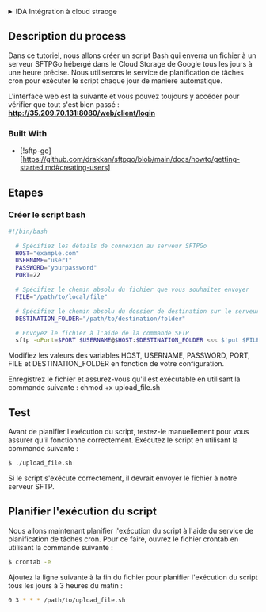 
<a name="readme-top"></a>


<!-- TABLE OF CONTENTS -->
<details>
  <summary>IDA Intégration à cloud straoge</summary>
  <ol>
    <li>
      <a href="#about-the-project">About The Project</a>
      <ul>
        <li><a href="#built-with">Built With</a></li>
      </ul>
    </li>
    <li>
      <a href="#getting-started">Getting Started</a>
      <ul>
        <li><a href="#créer le script bash ">créer le script bash </a></li>
      </ul>
    </li>
    <li><a href="#test">Test</a></li>
    <li><a href="#Planifier l'exécution du script">Planifier l'exécution du script</a></li>
  </ol>
</details>



<!-- ABOUT THE PROJECT -->
## Description du process

Dans ce tutoriel, nous allons créer un script Bash qui enverra un fichier à un serveur SFTPGo hébergé dans le Cloud Storage de Google tous les jours à une heure précise. 
Nous utiliserons le service de planification de tâches cron pour exécuter le script chaque jour de manière automatique.

L'interface web est la suivante et vous pouvez toujours y accéder pour vérifier que tout s'est bien passé : 
**http://35.209.70.131:8080/web/client/login**

### Built With

* [!sftp-go][https://github.com/drakkan/sftpgo/blob/main/docs/howto/getting-started.md#creating-users]

<!-- GETTING STARTED -->
## Etapes


### Créer le script bash 


  ```sh
  #!/bin/bash

    # Spécifiez les détails de connexion au serveur SFTPGo
    HOST="example.com"
    USERNAME="user1"
    PASSWORD="yourpassword"
    PORT=22

    # Spécifiez le chemin absolu du fichier que vous souhaitez envoyer
    FILE="/path/to/local/file"

    # Spécifiez le chemin absolu du dossier de destination sur le serveur SFTP
    DESTINATION_FOLDER="/path/to/destination/folder"

    # Envoyez le fichier à l'aide de la commande SFTP
    sftp -oPort=$PORT $USERNAME@$HOST:$DESTINATION_FOLDER <<< $'put $FILE'
  ```

Modifiez les valeurs des variables HOST, USERNAME, PASSWORD, PORT, FILE et DESTINATION_FOLDER en fonction de votre configuration.

Enregistrez le fichier et assurez-vous qu'il est exécutable en utilisant la commande suivante :
 chmod +x upload_file.sh


<!-- USAGE EXAMPLES -->
## Test

Avant de planifier l'exécution du script, testez-le manuellement pour vous assurer qu'il fonctionne correctement. Exécutez le script en utilisant la commande suivante :

```sh
$ ./upload_file.sh
```


Si le script s'exécute correctement, il devrait envoyer le fichier à notre serveur SFTP.



<!-- ROADMAP -->
## Planifier l'exécution du script

Nous allons maintenant planifier l'exécution du script à l'aide du service de planification de tâches cron. Pour ce faire, ouvrez le fichier crontab en utilisant la commande suivante :


```sh
$ crontab -e
```
Ajoutez la ligne suivante à la fin du fichier pour planifier l'exécution du script tous les jours à 3 heures du matin :

```sh
0 3 * * * /path/to/upload_file.sh
```
